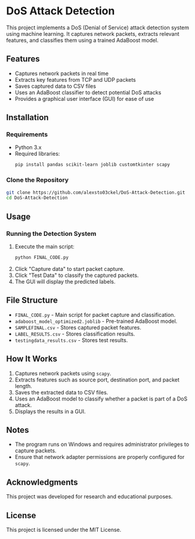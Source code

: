 # DoS Attack Detection

This project implements a DoS (Denial of Service) attack detection system using machine learning. It captures network packets, extracts relevant features, and classifies them using a trained AdaBoost model.

## Features
- Captures network packets in real time
- Extracts key features from TCP and UDP packets
- Saves captured data to CSV files
- Uses an AdaBoost classifier to detect potential DoS attacks
- Provides a graphical user interface (GUI) for ease of use

## Installation

### Requirements
- Python 3.x
- Required libraries:
  ```sh
  pip install pandas scikit-learn joblib customtkinter scapy
  ```

### Clone the Repository
```sh
git clone https://github.com/alexsto03ckel/DoS-Attack-Detection.git
cd DoS-Attack-Detection
```

## Usage

### Running the Detection System
1. Execute the main script:
   ```sh
   python FINAL_CODE.py
   ```
2. Click "Capture data" to start packet capture.
3. Click "Test Data" to classify the captured packets.
4. The GUI will display the predicted labels.

## File Structure
- `FINAL_CODE.py` - Main script for packet capture and classification.
- `adaboost_model_optimized2.joblib` - Pre-trained AdaBoost model.
- `SAMPLEFINAL.csv` - Stores captured packet features.
- `LABEL_RESULTS.csv` - Stores classification results.
- `testingdata_results.csv` - Stores test results.

## How It Works
1. Captures network packets using `scapy`.
2. Extracts features such as source port, destination port, and packet length.
3. Saves the extracted data to CSV files.
4. Uses an AdaBoost model to classify whether a packet is part of a DoS attack.
5. Displays the results in a GUI.

## Notes
- The program runs on Windows and requires administrator privileges to capture packets.
- Ensure that network adapter permissions are properly configured for `scapy`.

## Acknowledgments
This project was developed for research and educational purposes.

## License
This project is licensed under the MIT License.
